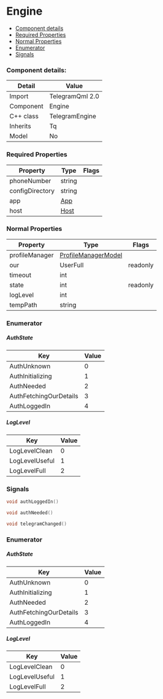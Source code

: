 # Engine

 * [Component details](#component-details)
 * [Required Properties](#required-properties)
 * [Normal Properties](#normal-properties)
 * [Enumerator](#enumerator)
 * [Signals](#signals)


### Component details:

|Detail|Value|
|------|-----|
|Import|TelegramQml 2.0|
|Component|Engine|
|C++ class|TelegramEngine|
|Inherits|Tq|
|Model|No|


### Required Properties

|Property|Type|Flags|
|--------|----|-----|
|phoneNumber|string||
|configDirectory|string||
|app|[App](app.md)||
|host|[Host](host.md)||


### Normal Properties

|Property|Type|Flags|
|--------|----|-----|
|profileManager|[ProfileManagerModel](profilemanagermodel.md)||
|our|UserFull|readonly|
|timeout|int||
|state|int|readonly|
|logLevel|int||
|tempPath|string||


### Enumerator


##### AuthState

|Key|Value|
|---|-----|
|AuthUnknown|0|
|AuthInitializing|1|
|AuthNeeded|2|
|AuthFetchingOurDetails|3|
|AuthLoggedIn|4|

##### LogLevel

|Key|Value|
|---|-----|
|LogLevelClean|0|
|LogLevelUseful|1|
|LogLevelFull|2|



### Signals

```c++
void authLoggedIn()
```

```c++
void authNeeded()
```

```c++
void telegramChanged()
```



### Enumerator


##### AuthState

|Key|Value|
|---|-----|
|AuthUnknown|0|
|AuthInitializing|1|
|AuthNeeded|2|
|AuthFetchingOurDetails|3|
|AuthLoggedIn|4|

##### LogLevel

|Key|Value|
|---|-----|
|LogLevelClean|0|
|LogLevelUseful|1|
|LogLevelFull|2|

